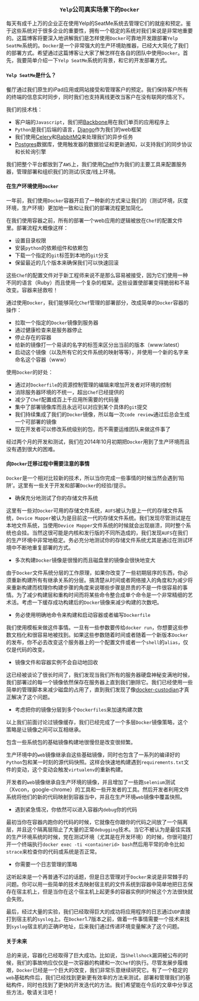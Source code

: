 ### <p align=center>`Yelp`公司真实场景下的`Docker`</p>


每天有成千上万的企业正在使用Yelp的SeatMe系统去管理它们的就座和预定。鉴于这些系统对于很多企业的重要性，拥有一个稳定的系统对我们来说是非常地重要的。这篇博客将要深入地讲解我们是怎样使用`Docker`可靠地开发跟部署`Yelp SeatMe`系统的。`Docker`是一个非常强大的生产环境助推器，已经大大简化了我们的部署方式。希望通过这篇博客让大家了解怎样在各自的团队中使用`Docker`。首先，我要简单介绍一下`Yelp SeatMe`系统的背景，和它的开发部署方式。

#### `Yelp SeatMe`是什么？

餐厅通过我们原生的iPad应用或网站接受和管理客户的预定。我们保持客户所有的终端的信息实时同步，同时我们也支持离线更改当客户在没有联网的情况下。

我们的技术栈：

 * 客户端的`Javascript`，我们把[Backbone](http://backbonejs.org/)用在我们单页的应用程序上
 * `Python`是我们后端的语言，[Django](https://www.djangoproject.com/)作为我们的web框架
 * 我们使用[Celery](http://www.celeryproject.org/)和[RabbitMQ](http://www.rabbitmq.com/)来处理我们的异步任务
 * [Postgres](http://www.postgresql.org/)数据库，使用触发器的数据验证和更新通知，以支持我们的同步协议和长轮询引擎

我们把整个平台都放到了`AWS`上，我们使用[Chef](https://www.chef.io/chef/)作为我们的主要工具来配置服务器，管理部署和组织我们的测试/灰度/线上环境。

#### 在生产环境使用`Docker`

一年前，我们使用`Docker`容器开启了一种新的方式来让我们的（测试环境，灰度环境，生产环境）更加地一致和让我们的部署流程更加简化。

在我们使用容器之前，所有的部署一个web应用的逻辑被放在`Chef`的配置文件里。部署流程大概像这样：

 * 设置目录权限
 * 安装`python`的依赖组件和依赖包
 * 下载一个指定的`git`标签到本地的`git`分支
 * 保留最近的几个版本来确保我们可以快速回滚

这些`Chef`的配置文件对于新工程师来说不是那么容易被接受，因为它们使用一种不同的语言（Ruby）而且使用一个复杂的框架。这些设置使部署变得脆弱和不易改变。容器来拯救啦！

通过使用`Docker`，我们能够简化`Chef`管理的部署部分，改成简单的`Docker`容器的操作：

 * 拉取一个指定的`Docker`镜像到服务器
 * 通过健康检查来是服务器停止
 * 停止存在的容器
 * 给新的镜像打一个易读的名字的标签来区分出当前的版本（www:latest）
 * 启动这个镜像（以及所有它的文件系统的映射等等），并使用一个新的名字来命名这个容器（www）

使用`Docker`的好处：

 * 通过对`Dockerfile`的资源控制管理的编辑来增加开发者对环境的控制
 * 消除服务器环境的不统一，超出`Chef`已经提供的
 * 减少了`Chef`配置成百上千应用所需要的代码量
 * 集中了部署镜像库而且永远可以对应到某个具体的`git`提交
 * 我们持续集成了我们的`Docker`镜像，所以每一次`code review`通过后总会生成一个可部署的镜像
 * 现在开发者可以修改系统级别的包，而不需要运维团队来做这件事了

经过两个月的开发和测试，我们在2014年10月初期把`Docker`用到了生产环境而且没有遇到很大的困难。


#### 向`Docker`迁移过程中需要注意的事情

`Docker`是一个相对比较新的技术，所以当你完成一些事情的时候当然会遇到‘陷阱’。这里有一些关于开发和部署`Docker`的经验/提示。

* 确保充分地测试了你的存储文件系统

这里有一些对`Docker`可用的存储文件系统，`AUFS`被认为是上一代的存储文件系统，`Device Mapper`被认为是目前这一代的存储文件系统。我们发现尽管测试是在本地文件系统，当使用`Device Mapper`文件系统的时候就会出现崩溃，同时整个系统也会挂。当然这很可能是内核和发行版的不同所造成的，我们发现`AUFS`在我们的生产环境中非常地稳定。务必充分地测试你的存储文件系统尤其是通过在测试环境中不断地重复部署的方式。

* 多次构建`Docker`镜像是很慢的而且磁盘里的镜像会很快地变大

由于`Docker`文件系统分层的工作原理，如果你改变了一些初期层序的东西，你必须重新构建所有有继承关系的分层。搞清楚从时间或者网络接入的角度和为减少将来重新构建而梳理你构建步骤的角度来说哪些步骤是昂贵的不是一件很容易的事情。为了减少构建层和重构时间而将某些命令整合成单个命令是一个非常精细的艺术活。考虑一下缓存成功构建后的`Docker`镜像来减少构建的次数吧。

* 务必使用明确地命令来构建和启动容器或者编写`Dockerfile`

我们使用模板来做这件事情。一旦有一些参数要传给`docker run`，你想要这些参数文档化和很容易地被找到。如果这些参数随着时间或者随着一个新版本`Docker`的发布，你不必去改变这个服务器上的一个配置文件或者一个`shell`的`alias`，仅仅是代码的改变。

* 镜像文件和容器实例不会自动地回收

这已经被谈论了很长时间了，我们发现当我们所有的服务器硬盘神秘变满地时候，我们部署过的每一个镜像依然保存在服务器上直到我们删除它。我们已经使用一些简单的管理脚本来减少磁盘的占用了，直到我们发现了像[docker-custodian](https://github.com/yelp/docker-custodian)才真正解决了这个问题。

* 考虑把你的镜像分层到多个`Dockerfiles`来加速构建次数

以上我们前面讨论过镜像缓存，我们已经完成了一个多层`Docker`镜像策略，这个策略是让镜像之间可以互相继承。

包含一些系统包的基础镜像构建地很慢但是改变很频繁。

生产环境中的`web`镜像继承自这些基础镜像，同时也包含了一系列的编译好的`Python`包和某一时刻的源代码快照。这样会快速地构建遇到`requirements.txt`文件的变动，这个变动会触发`virtualenv`的重新构建。

开发者的`web`镜像继承自生产环境的镜像，并且增加了一些跑`selenium`测试（Xvcon，google-chrome）的工具和一些开发者的工具。然后开发者利用文件系统将他们的新的代码映射到容器当中，并且在生产环境`web`镜像中覆盖快照。

* 遇到紧急情况，你依然可以进入容器内`debug`你的代码

最初当你在容器内跑你的代码的时候，它就像在你跟你的代码之间放了一个隔离层，并且这个隔离层阻止了大量的正常`debugging`技术。当它不被认为是最佳实践的生产环境系统的时候，党在测试环境（尤其是在开发环境）的时候，你很可能打开一个终端执行`docker exec -ti <containerid> bash`然后用平常的命令比如`strace`来检查你的代码或系统是否正常。

* 你需要一个日志管理的策略

这听起来是一个再普通不过的话题，但是日志管理对于`Docker`来说是非常棘手的问题。你可以用一些简单的技术去映射宿主机的文件系统到容器中简单地把日志保存在宿主机上，但是当你在这个宿主机上起更多的容器实例的时候这个方法很快就会失败。

最后，经过大量的实验，我们已经取得巨大的成功将应用程序的日志通过`UDP`直接打到宿主机的`syslog`上。在`Docker`1.7版本之前，做着一件事情需要一个技术来找到`syslog`宿主机的正确IP地址，后来我们通过传递环境变量解决了这个问题。


#### 关于未来

总的来说，容器化已经取得了巨大成功。比如说，当`Shellshock`漏洞被公布的时候，我们的事故响应仅仅是一次容器的构建和一次`Chef`的执行。尽管发展步履维艰，`Docker`已经是一个巨大的改变，我们非常乐意继续研究它。有了一个稳定的`web`基础构件后，我们已经找到更新更有效率的方法来测试，部署和管理我们的基础构件，同时也找到了更快的开发迭代的方法。我们希望能在今后的文章中分享这些方法，敬请关注吧！


